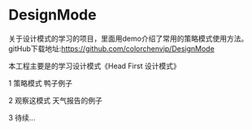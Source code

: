 # DesignMode
关于设计模式的学习的项目，里面用demo介绍了常用的策略模式使用方法。
gitHub下载地址:https://github.com/colorchenvip/DesignMode

本工程主要是的学习设计模式《Head First 设计模式》

1 策略模式
    鸭子例子

2 观察这模式
    天气报告的例子
  
3 待续...